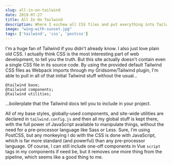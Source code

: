 ```yaml
---
slug: all-in-on-tailwind
date: 2019-07-27
title: All In On Tailwind
description: Where I eschew all CSS files and put everything into Tailwind's config file.
image: "wing-with-sunset.jpg"
tags: ['tailwind', 'css', 'postcss']
---
```


I'm a huge fan of Tailwind if you didn't already know. I also just love plain
old CSS. I actually think CSS is the most interesting part of web development,
to tell you the truth. But this site actually doesn't contain even a single CSS
file in its source code. By using the provided default Tailwind CSS files as
Webpack imports through my Gridsome/Tailwind plugin, I'm able to pull in all of
that initial Tailwind stuff without the usual…

```less
@tailwind base;
@tailwind components;
@tailwind utilities;
```

…boilerplate that the Tailwind docs tell you to include in your project.

All of my base styles, globally-used components, and site-wide utilities are
declared in `tailwind.config.js` and then all my global stuff is kept there,
with the full power of JavaScript available to manipulate things, without the
need for a pre-processor language like Sass or Less. Sure, I'm using PostCSS,
but any monkeying I do with the CSS is done with JavaScript, which is far more
standard (and powerful) than any pre-processor language. Of course, I can still
include one-off components in Vue `script` tags in my components if need be,
but it removes one more thing from the pipeline, which seems like a good thing
to me.
